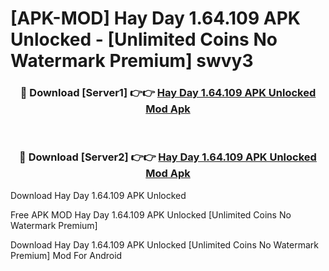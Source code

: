 # [APK-MOD] Hay Day 1.64.109 APK Unlocked - [Unlimited Coins No Watermark Premium] swvy3



<div align="center">
<h3>🔴 Download [Server1] 👉👉 <a href="https://momento.my/?title=Hay_Day_1.64.109_APK_Unlocked">Hay Day 1.64.109 APK Unlocked Mod Apk</a></h3><br>

<h3>🔴 Download [Server2] 👉👉 <a href="https://momento.my/?title=Hay_Day_1.64.109_APK_Unlocked">Hay Day 1.64.109 APK Unlocked Mod Apk</a></h3>
</div>



Download Hay Day 1.64.109 APK Unlocked 

Free APK MOD Hay Day 1.64.109 APK Unlocked [Unlimited Coins No Watermark Premium]

Download Hay Day 1.64.109 APK Unlocked [Unlimited Coins No Watermark Premium] Mod For Android
